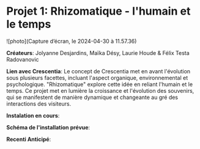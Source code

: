 # Projet 1: Rhizomatique - l'humain et le temps

![photo](Capture d’écran, le 2024-04-30 à 11.57.36) 
 
 **Créateurs**: Jolyanne Desjardins, Maïka Désy, Laurie Houde & Félix Testa Radovanovic <br>
 
 **Lien avec Crescentia**: Le concept de Crescentia met en avant l'évolution sous plusieurs facettes, incluant l'aspect organique,  environnemental et psychologique. "Rhizomatique" explore cette idée en reliant l'humain et le temps. Ce projet met en lumière la croissance et l'évolution des souvenirs, qui se manifestent de manière dynamique et changeante au gré des interactions des visiteurs.<br>
 
  **Instalation en cours**:<br>
  
 **Schéma de l'installation prévue**:<br>
 
 **Recenti Anticipé**:<br>
 

